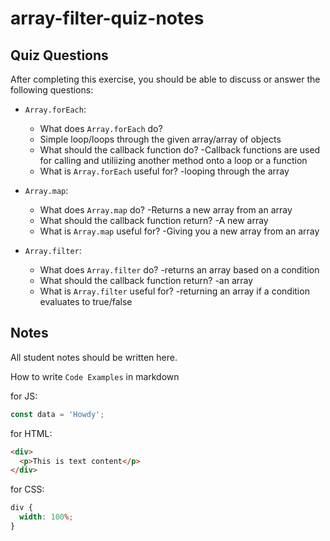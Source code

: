# array-filter-quiz-notes

## Quiz Questions

After completing this exercise, you should be able to discuss or answer the following questions:

- `Array.forEach`:

  - What does `Array.forEach` do?
  - Simple loop/loops through the given array/array of objects
  - What should the callback function do?
    -Callback functions are used for calling and utiliizing another method onto a loop or a function
  - What is `Array.forEach` useful for?
    -looping through the array

- `Array.map`:

  - What does `Array.map` do?
    -Returns a new array from an array
  - What should the callback function return?
    -A new array
  - What is `Array.map` useful for?
    -Giving you a new array from an array

- `Array.filter`:
  - What does `Array.filter` do?
    -returns an array based on a condition
  - What should the callback function return?
    -an array
  - What is `Array.filter` useful for?
    -returning an array if a condition evaluates to true/false

## Notes

All student notes should be written here.

How to write `Code Examples` in markdown

for JS:

```javascript
const data = 'Howdy';
```

for HTML:

```html
<div>
  <p>This is text content</p>
</div>
```

for CSS:

```css
div {
  width: 100%;
}
```
